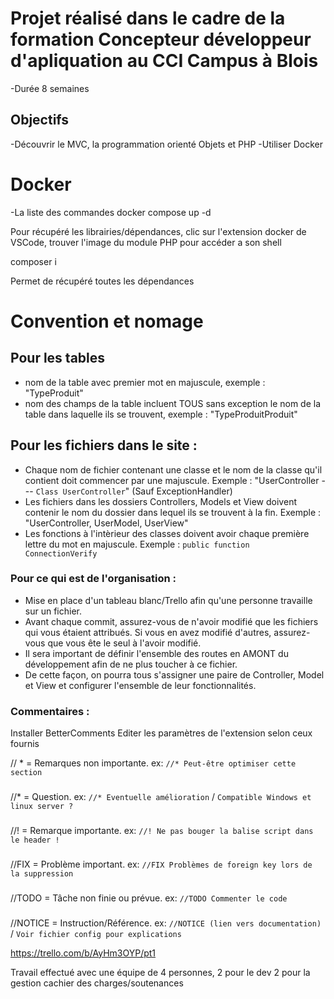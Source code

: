 # Projet réalisé dans le cadre de la formation Concepteur développeur d'apliquation au CCI Campus à Blois
-Durée 8 semaines

## Objectifs 
-Découvrir le MVC, la programmation orienté Objets et PHP
-Utiliser Docker

# Docker 
-La liste des commandes
docker compose up -d

Pour récupéré les librairies/dépendances, clic sur l'extension docker de VSCode, trouver l'image du module PHP pour accéder a son shell

composer i

Permet de récupéré toutes les dépendances

# Convention et nomage

## Pour les tables

- nom de la table avec premier mot en majuscule, exemple : "TypeProduit"
- nom des champs de la table incluent TOUS sans exception le nom de la table dans laquelle ils se trouvent, exemple : "TypeProduitProduit"

## Pour les fichiers dans le site :

- Chaque nom de fichier contenant une classe et le nom de la classe qu'il contient doit commencer par une majuscule. Exemple : "UserController --- `Class UserController`" (Sauf ExceptionHandler)
- Les fichiers dans les dossiers Controllers, Models et View doivent contenir le nom du dossier dans lequel ils se trouvent à la fin. Exemple : "UserController, UserModel, UserView"
- Les fonctions à l'intèrieur des classes doivent avoir chaque première lettre du mot en majuscule. Exemple : `public function ConnectionVerify`

### Pour ce qui est de l'organisation :

- Mise en place d'un tableau blanc/Trello afin qu'une personne travaille sur un fichier.
- Avant chaque commit, assurez-vous de n'avoir modifié que les fichiers qui vous étaient attribués. Si vous en avez modifié d'autres, assurez-vous que vous ête le seul à l'avoir modifié.
- Il sera important de définir l'ensemble des routes en AMONT du développement afin de ne plus toucher à ce fichier.
- De cette façon, on pourra tous s'assigner une paire de Controller, Model et View et configurer l'ensemble de leur fonctionnalités.

### Commentaires :

Installer BetterComments
Editer les paramètres de l'extension selon ceux fournis

// * = Remarques non importante. ex: ``//* Peut-être optimiser cette section``
###
//* = Question. ex: ``//* Eventuelle amélioration`` / ``Compatible Windows et linux server ?``
###
//! = Remarque importante. ex: ``//! Ne pas bouger la balise script dans le header !``
###
//FIX = Problème important. ex: ``//FIX Problèmes de foreign key lors de la suppression``
###
//TODO = Tâche non finie ou prévue. ex: ``//TODO Commenter le code``
###
//NOTICE = Instruction/Référence. ex: ``//NOTICE (lien vers documentation)`` / ``Voir fichier config pour explications``

https://trello.com/b/AyHm3OYP/pt1

Travail effectué avec une équipe de 4 personnes, 
2 pour le dev
2 pour la gestion cachier des charges/soutenances